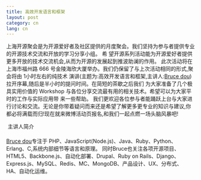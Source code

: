 ```yaml
---
title: 高效开发语言和框架
layout: post
category: cn
lang: cn
---
```

上海开源聚会是为开源爱好者及社区提供的月度聚会。我们坚持为参与者提供专业的开源技术交流和开放的学习分享小组。 希 望开源系列活动能为开源爱好者提供更多开放的技术交流机会,从而为开源的发展起到推波助澜的作用。
此次活动将在上海市福州路 666 号金陵海欣大厦举办。我们仍保留了与上次活动相同的形式,聚会将由 1小时左右的纯技术 演讲(主题为:高效开发语言和框架,主讲人:[Bruce dou](http://weibo.com/518012961))拉开序幕,随后是半小时的提问时间。在简短的茶歇之后我们 为大家准备了几个极具实用价值的 Workshop 与各位分享交流最有用的相关技术。希望可以为大家平时的工作与实际应用带 来一些帮助。
我们更欢迎各位参与者能踊跃上台与大家进行讨论和交流。无论是你带着疑问而来还是希望了解更多更专业的知识与建议,你都必将满载而归!现在就来微博活动页报名,和我们一起点燃一场头脑风暴吧!

&#149; 主讲人简介

[Bruce dou](http://weibo.com/518012961)专注于 PHP、JavaScript(Node.js)、Java、Ruby、Python、Erlang、C,系统内部细节等语言和原理。 同时Bruce也关注各项开源项目、HTML5、Backbone.js、自动化部署、Drupal、Ruby on Rails、Django、Express.js、MySQL、Redis、MC、MongoDB、产品设计、UX、分布式、HA、自动化运维。